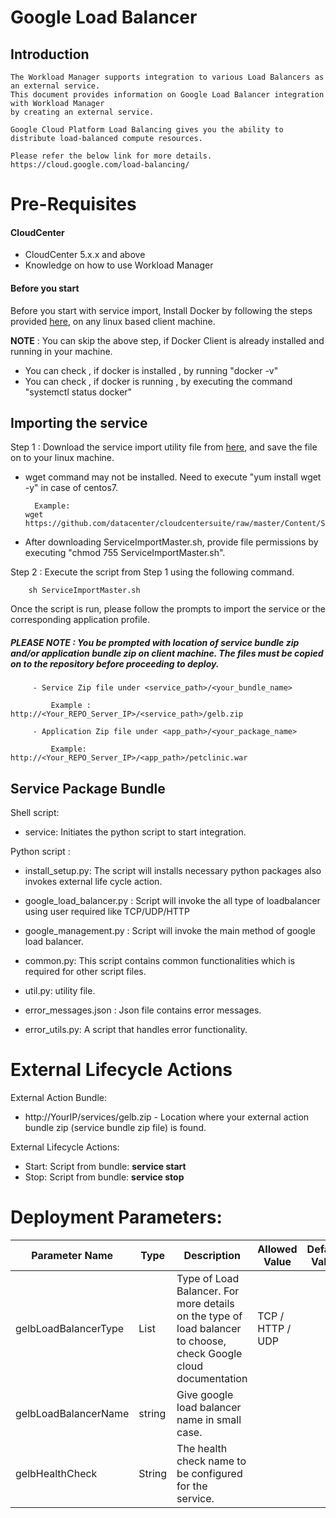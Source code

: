 #  Google Load Balancer
## Introduction
    The Workload Manager supports integration to various Load Balancers as an external service.
    This document provides information on Google Load Balancer integration with Workload Manager 
    by creating an external service.
    
    Google Cloud Platform Load Balancing gives you the ability to distribute load-balanced compute resources.
    
    Please refer the below link for more details.
    https://cloud.google.com/load-balancing/
	
# Pre-Requisites
#### CloudCenter
- CloudCenter 5.x.x and above
- Knowledge on how to use Workload Manager  

#### Before you start
Before you start with service import, Install Docker by following the steps provided [here](https://wwwin-github.cisco.com/CloudCenterSuite/Content-Factory/raw/master/dockerimages/Steps%20for%20Installation%20of%20Docker%20CE%20on%20CentOS7_V2.docx), on any linux based client machine.

**NOTE** : You can skip the above step, if Docker Client is already installed and running in your machine. 
- You can check , if docker is installed , by running "docker -v"
- You can check , if docker is running , by executing the command "systemctl status docker"

## Importing the service

Step 1 : Download the service import utility file  from [here](https://raw.githubusercontent.com/datacenter/cloudcentersuite/master/Content/Scripts/ServiceImportMaster.sh), and save the file on to your linux machine.
- wget command may not be installed. Need to execute "yum install wget -y" in case of centos7.

	    Example: 
      wget https://github.com/datacenter/cloudcentersuite/raw/master/Content/Scripts/ServiceImportMaster.sh
				
- After downloading ServiceImportMaster.sh, provide file permissions by executing "chmod 755 ServiceImportMaster.sh".

Step 2 : Execute the script from Step 1 using the following command.

        sh ServiceImportMaster.sh

Once the script is run, please follow the prompts to import the service or the corresponding application profile.


##### PLEASE NOTE : You be prompted with location of service bundle zip and/or application bundle zip on client machine. The files must be copied on to the repository before proceeding to deploy.


         - Service Zip file under <service_path>/<your_bundle_name>
                    
             Example : http://<Your_REPO_Server_IP>/<service_path>/gelb.zip 
    
         - Application Zip file under <app_path>/<your_package_name>
            
             Example: http://<Your_REPO_Server_IP>/<app_path>/petclinic.war


## Service Package Bundle

Shell script:

- service: Initiates the python script to start integration.

Python script :

- install_setup.py: The script will installs necessary python packages also invokes external life cycle action.

- google_load_balancer.py : Script will invoke the all type of loadbalancer using user required like TCP/UDP/HTTP

- google_management.py : Script will invoke the main method of google load balancer.

- common.py: This script contains common functionalities which is required for other script files.

- util.py: utility file.

- error_messages.json : Json file contains error messages.

- error_utils.py: A script that handles error functionality.

# External Lifecycle Actions

External Action Bundle:  
 - http://YourIP/services/gelb.zip - Location where your external action bundle zip (service bundle zip file) is found.
 
External Lifecycle Actions: 
 - Start: Script from bundle: **service start**
 - Stop: Script from bundle: **service stop** 

# Deployment Parameters:

| Parameter Name	| Type	 | Description | Allowed Value |Default Value |
| ------ | ------ | ------ |------ | ------ |
| gelbLoadBalancerType |	List |	Type of Load Balancer. For more details on the type of load balancer to choose, check Google cloud documentation | TCP / HTTP / UDP | 
| gelbLoadBalancerName|string  | Give google load balancer name in small case. | <googleloadbalncer> |
| gelbHealthCheck |	String |	The health check name to be configured for the service. | 